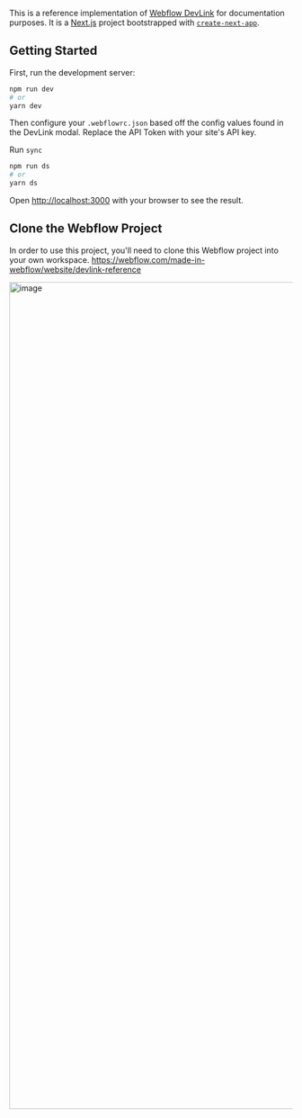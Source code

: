 This is a reference implementation of [Webflow DevLink](https://webflow.com/devlink) for documentation purposes. It is a [Next.js](https://nextjs.org/) project bootstrapped with [`create-next-app`](https://github.com/vercel/next.js/tree/canary/packages/create-next-app).

## Getting Started

First, run the development server:

```bash
npm run dev
# or
yarn dev
```

Then configure your `.webflowrc.json` based off the config values found in the DevLink modal. Replace the API Token with your site's API key.

Run `sync`

```bash
npm run ds
# or
yarn ds
```

Open [http://localhost:3000](http://localhost:3000) with your browser to see the result.

## Clone the Webflow Project

In order to use this project, you'll need to clone this Webflow project into your own workspace. https://webflow.com/made-in-webflow/website/devlink-reference

<img width="1470" alt="image" src="https://user-images.githubusercontent.com/1051021/217922636-fe237cc7-74b6-482d-8af4-7422e344b18c.png">
